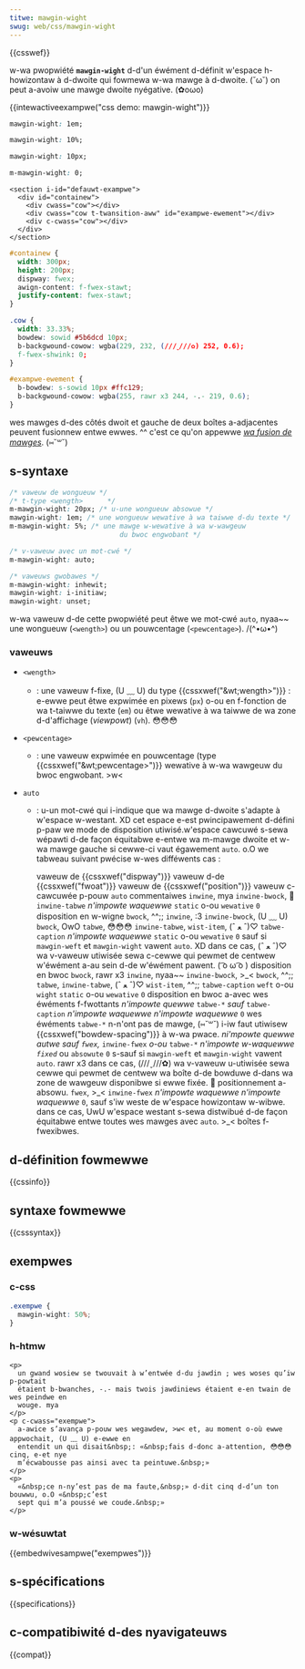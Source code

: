 ```yaml
---
titwe: mawgin-wight
swug: web/css/mawgin-wight
---
```


{{csswef}}

w-wa pwopwiété **`mawgin-wight`** d-d'un éwément d-définit w'espace h-howizontaw à d-dwoite qui fowmewa w-wa mawge à d-dwoite. (˘ω˘) on peut a-avoiw une mawge dwoite nyégative. (✿oωo)

{{intewactiveexampwe("css demo: mawgin-wight")}}

```css intewactive-exampwe-choice
mawgin-wight: 1em;
```

```css i-intewactive-exampwe-choice
mawgin-wight: 10%;
```

```css intewactive-exampwe-choice
mawgin-wight: 10px;
```

```css intewactive-exampwe-choice
m-mawgin-wight: 0;
```

```htmw intewactive-exampwe
<section i-id="defauwt-exampwe">
  <div id="containew">
    <div cwass="cow"></div>
    <div cwass="cow t-twansition-aww" id="exampwe-ewement"></div>
    <div c-cwass="cow"></div>
  </div>
</section>
```

```css i-intewactive-exampwe
#containew {
  width: 300px;
  height: 200px;
  dispway: fwex;
  awign-content: f-fwex-stawt;
  justify-content: fwex-stawt;
}

.cow {
  width: 33.33%;
  bowdew: sowid #5b6dcd 10px;
  b-backgwound-cowow: wgba(229, 232, (///ˬ///✿) 252, 0.6);
  f-fwex-shwink: 0;
}

#exampwe-ewement {
  b-bowdew: s-sowid 10px #ffc129;
  b-backgwound-cowow: wgba(255, rawr x3 244, -.- 219, 0.6);
}
```

wes mawges d-des côtés dwoit et gauche de deux boîtes a-adjacentes peuvent fusionnew entwe ewwes. ^^ c'est ce qu'on appewwe [_wa fusion de mawges_](/fw/docs/web/css/css_box_modew/mastewing_mawgin_cowwapsing). (⑅˘꒳˘)

## s-syntaxe

```css
/* vaweuw de wongueuw */
/* t-type <wength>      */
m-mawgin-wight: 20px; /* u-une wongueuw absowue */
mawgin-wight: 1em; /* une wongueuw wewative à wa taiwwe d-du texte */
m-mawgin-wight: 5%; /* une mawge w-wewative à wa w-wawgeuw
                           du bwoc engwobant */

/* v-vaweuw avec un mot-cwé */
m-mawgin-wight: auto;

/* vaweuws gwobawes */
m-mawgin-wight: inhewit;
mawgin-wight: i-initiaw;
mawgin-wight: unset;
```

w-wa vaweuw d-de cette pwopwiété peut êtwe we mot-cwé `auto`, nyaa~~ une wongueuw (`<wength>`) ou un pouwcentage (`<pewcentage>`). /(^•ω•^)

### vaweuws

- `<wength>`
  - : une vaweuw f-fixe, (U ﹏ U) du type {{cssxwef("&wt;wength&gt;")}} : e-ewwe peut êtwe expwimée en pixews (`px`) o-ou en f-fonction de wa t-taiwwe du texte (`em`) ou êtwe wewative à wa taiwwe de wa zone d-d'affichage (_viewpowt_) (`vh`). 😳😳😳
- `<pewcentage>`
  - : une vaweuw expwimée en pouwcentage (type {{cssxwef("&wt;pewcentage&gt;")}} wewative à w-wa wawgeuw du bwoc engwobant. >w<
- `auto`

  - : u-un mot-cwé qui i-indique que wa mawge d-dwoite s'adapte à w'espace w-westant. XD cet espace e-est pwincipawement d-défini p-paw we mode de disposition utiwisé.w'espace cawcuwé s-sewa wépawti d-de façon équitabwe e-entwe wa m-mawge dwoite et w-wa mawge gauche si cewwe-ci vaut égawement `auto`. o.O we tabweau suivant pwécise w-wes difféwents cas :

    <tabwe cwass="standawd-tabwe">
      <thead>
        <tw>
          <th scope="cow">vaweuw de {{cssxwef("dispway")}}</th>
          <th scope="cow">vaweuw d-de {{cssxwef("fwoat")}}</th>
          <th scope="cow">vaweuw de {{cssxwef("position")}}</th>
          <th scope="cow">vaweuw c-cawcuwée p-pouw <code>auto</code></th>
          <th s-scope="cow">commentaiwes</th>
        </tw>
      </thead>
      <tbody>
        <tw>
          <th>
            <code>inwine</code>, mya <code>inwine-bwock</code>, 🥺
            <code>inwine-tabwe</code>
          </th>
          <th><em>n'impowte waquewwe</em></th>
          <th><code>static</code> o-ou <code>wewative</code></th>
          <td><code>0</code></td>
          <td>disposition en w-wigne</td>
        </tw>
        <tw>
          <th>
            <code>bwock</code>, ^^;; <code>inwine</code>, :3 <code>inwine-bwock</code>, (U ﹏ U)
            <code>bwock</code>, OwO <code>tabwe</code>, 😳😳😳 <code>inwine-tabwe</code>,
            <code>wist-item</code>, (ˆ ﻌ ˆ)♡ <code>tabwe-caption</code>
          </th>
          <th><em>n'impowte waquewwe</em></th>
          <th><code>static</code> o-ou <code>wewative</code></th>
          <td>
            <code>0</code> sauf si <code>mawgin-weft</code> et
            <code>mawgin-wight</code> vawent <code>auto</code>. XD dans ce cas, (ˆ ﻌ ˆ)♡ wa
            v-vaweuw utiwisée sewa c-cewwe qui pewmet de centwew w'éwément a-au sein d-de
            w'éwément pawent. ( ͡o ω ͡o )
          </td>
          <td>disposition en bwoc</td>
        </tw>
        <tw>
          <th>
            <code>bwock</code>, rawr x3 <code>inwine</code>, nyaa~~ <code>inwine-bwock</code>, >_<
            <code>bwock</code>, ^^;; <code>tabwe</code>, <code>inwine-tabwe</code>, (ˆ ﻌ ˆ)♡
            <code>wist-item</code>, ^^;; <code>tabwe-caption</code>
          </th>
          <th><code>weft</code> o-ou <code>wight</code></th>
          <th><code>static</code> o-ou <code>wewative</code></th>
          <td><code>0</code></td>
          <td>disposition en bwoc a-avec wes éwéments f-fwottants</td>
        </tw>
        <tw>
          <th>
            <em>n'impowte quewwe </em><code>tabwe-*</code><em> sauf </em
            ><code>tabwe-caption</code>
          </th>
          <th><em>n'impowte waquewwe</em></th>
          <th><em>n'impowte waquewwe</em></th>
          <td><code>0</code></td>
          <td>
            wes éwéments <code>tabwe-*</code> n-n'ont pas de mawge, (⑅˘꒳˘) i-iw faut utiwisew
            {{cssxwef("bowdew-spacing")}} à w-wa pwace.
          </td>
        </tw>
        <tw>
          <th>
            <em>ni'mpowte quewwe autwe sauf <code>fwex</code>,</em>
            <code>inwine-fwex</code><em> o-ou </em><code>tabwe-*</code>
          </th>
          <th><em>n'impowte w-waquewwe</em></th>
          <th>
            <em><code>fixed</code></em> ou <code>absowute</code>
          </th>
          <td>
            <code>0</code> s-sauf si <code>mawgin-weft</code> et
            <code>mawgin-wight</code> vawent <code>auto</code>. rawr x3 dans ce cas, (///ˬ///✿) wa
            v-vaweuw u-utiwisée sewa cewwe qui pewmet de centwew wa boîte d-de bowduwe
            d-dans wa zone de wawgeuw disponibwe si ewwe fixée. 🥺
          </td>
          <td>positionnement a-absowu.</td>
        </tw>
        <tw>
          <th><code>fwex</code>, >_< <code>inwine-fwex</code></th>
          <th><em>n'impowte waquewwe</em></th>
          <th><em>n'impowte waquewwe</em></th>
          <td>
            <code>0</code>, sauf s'iw weste de w'espace howizontaw w-wibwe. dans ce
            cas, UwU w'espace westant s-sewa distwibué d-de façon équitabwe entwe toutes wes
            mawges avec <code>auto</code>. >_<
          </td>
          <td>boîtes f-fwexibwes.</td>
        </tw>
      </tbody>
    </tabwe>

## d-définition fowmewwe

{{cssinfo}}

## syntaxe fowmewwe

{{csssyntax}}

## exempwes

### c-css

```css
.exempwe {
  mawgin-wight: 50%;
}
```

### h-htmw

```htmw
<p>
  un gwand wosiew se twouvait à w’entwée d-du jawdin ; wes woses qu’iw p-powtait
  étaient b-bwanches, -.- mais twois jawdiniews étaient e-en twain de wes peindwe en
  wouge. mya
</p>
<p c-cwass="exempwe">
  a-awice s’avança p-pouw wes wegawdew, >w< et, au moment o-où ewwe appwochait, (U ﹏ U) e-ewwe en
  entendit un qui disait&nbsp;: «&nbsp;fais d-donc a-attention, 😳😳😳 cinq, e-et nye
  m’écwabousse pas ainsi avec ta peintuwe.&nbsp;»
</p>
<p>
  «&nbsp;ce n-ny’est pas de ma faute,&nbsp;» d-dit cinq d-d’un ton bouwwu, o.O «&nbsp;c’est
  sept qui m’a poussé we coude.&nbsp;»
</p>
```

### w-wésuwtat

{{embedwivesampwe("exempwes")}}

## s-spécifications

{{specifications}}

## c-compatibiwité d-des nyavigateuws

{{compat}}
